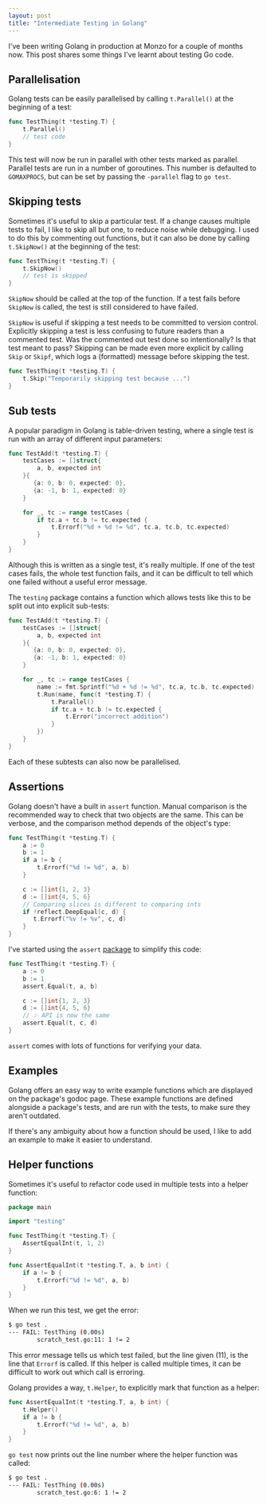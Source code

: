 ```yaml
---
layout: post
title: "Intermediate Testing in Golang"
---
```


I've been writing Golang in production at Monzo for a couple of months now. This
post shares some things I've learnt about testing Go code.

## Parallelisation

Golang tests can be easily parallelised by calling `t.Parallel()` at the
beginning of a test:

```go
func TestThing(t *testing.T) {
    t.Parallel()
    // test code
}
```

This test will now be run in parallel with other tests marked as parallel.
Parallel tests are run in a number of goroutines. This number is defaulted to
`GOMAXPROCS`, but can be set by passing the `-parallel` flag to `go test`.

## Skipping tests

Sometimes it's useful to skip a particular test. If a change causes multiple
tests to fail, I like to skip all but one, to reduce noise while debugging. I
used to do this by commenting out functions, but it can also be done by calling
`t.SkipNow()` at the beginning of the test: 

```go
func TestThing(t *testing.T) {
    t.SkipNow()
    // test is skipped
}
```

`SkipNow` should be called at the top of the function. If a test fails before
`SkipNow` is called, the test is still considered to have failed.

`SkipNow` is useful if skipping a test needs to be committed to version control.
Explicitly skipping a test is less confusing to future readers than a commented
test. Was the commented out test done so intentionally? Is that test meant to
pass? Skipping can be made even more explicit by calling `Skip` or `Skipf`,
which logs a (formatted) message before skipping the test.

```go
func TestThing(t *testing.T) {
    t.Skip("Temporarily skipping test because ...")
}
```

## Sub tests 

A popular paradigm in Golang is table-driven testing, where a single test is run
with an array of different input parameters:

```go
func TestAdd(t *testing.T) {
    testCases := []struct{
        a, b, expected int    
    }{
       {a: 0, b: 0, expected: 0},
       {a: -1, b: 1, expected: 0}
    }

    for _, tc := range testCases {
        if tc.a + tc.b != tc.expected {
            t.Errorf("%d + %d != %d", tc.a, tc.b, tc.expected)
        }
    }
}
```

Although this is written as a single test, it's really multiple. If one of
the test cases fails, the whole test function fails, and it can be difficult to
tell which one failed without a useful error message.

The `testing` package contains a function which allows tests like this to be
split out into explicit sub-tests:

```go
func TestAdd(t *testing.T) {
    testCases := []struct{
        a, b, expected int    
    }{
       {a: 0, b: 0, expected: 0},
       {a: -1, b: 1, expected: 0}
    }

    for _, tc := range testCases {
        name := fmt.Sprintf("%d + %d != %d", tc.a, tc.b, tc.expected)
        t.Run(name, func(t *testing.T) {
            t.Parallel()
            if tc.a + tc.b != tc.expected {
                t.Error("incorrect addition")
            }
        })
    }
}
```

Each of these subtests can also now be parallelised.

## Assertions

Golang doesn't have a built in `assert` function. Manual comparison is the
recommended way to check that two objects are the same. This can be verbose, and
the comparison method depends of the object's type:

```go
func TestThing(t *testing.T) {
    a := 0
    b := 1
    if a != b {
        t.Errorf("%d != %d", a, b)
    }

    c := []int{1, 2, 3}
    d := []int{4, 5, 6}
    // Comparing slices is different to comparing ints
    if !reflect.DeepEqual(c, d) {
       t.Errorf("%v != %v", c, d)
    }
}
```

I've started using the `assert`
[package](https://godoc.org/github.com/stretchr/testify/assert) to simplify this
code:

```go
func TestThing(t *testing.T) {
    a := 0
    b := 1
    assert.Equal(t, a, b)

    c := []int{1, 2, 3}
    d := []int{4, 5, 6}
    // ✨ API is now the same
    assert.Equal(t, c, d)
}
```

`assert` comes with lots of functions for verifying your data.

## Examples

Golang offers an easy way to write example functions which are displayed on the
package's godoc page. These example functions are defined alongside a package's
tests, and are run with the tests, to make sure they aren't outdated. 

If there's any ambiguity about how a function should be used, I like to add an
example to make it easier to understand. 

## Helper functions

Sometimes it's useful to refactor code used in multiple tests into a helper
function:

```go
package main

import "testing"

func TestThing(t *testing.T) {
	AssertEqualInt(t, 1, 2)
}

func AssertEqualInt(t *testing.T, a, b int) {
	if a != b {
		t.Errorf("%d != %d", a, b)
	}
}
```

When we run this test, we get the error:

```sh
$ go test .
--- FAIL: TestThing (0.00s)
        scratch_test.go:11: 1 != 2
```

This error message tells us which test failed, but the line given (11), is the
line that `Errorf` is called. If this helper is called multiple times, it can
be difficult to work out which call is erroring.

Golang provides a way, `t.Helper`, to explicitly mark that function as a helper:

```go
func AssertEqualInt(t *testing.T, a, b int) {
    t.Helper()
	if a != b {
		t.Errorf("%d != %d", a, b)
	}
}
```

`go test` now prints out the line number where the helper function was called:

```sh
$ go test .
--- FAIL: TestThing (0.00s)
        scratch_test.go:6: 1 != 2
```
